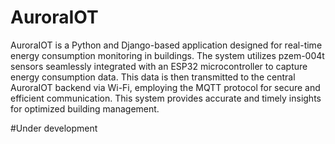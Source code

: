 # AuroraIOT
AuroraIOT is a Python and Django-based application designed for real-time energy consumption monitoring in buildings. The system utilizes pzem-004t sensors seamlessly integrated with an ESP32 microcontroller to capture energy consumption data. This data is then transmitted to the central AuroraIOT backend via Wi-Fi, employing the MQTT protocol for secure and efficient communication. This system provides accurate and timely insights for optimized building management.

#Under development
